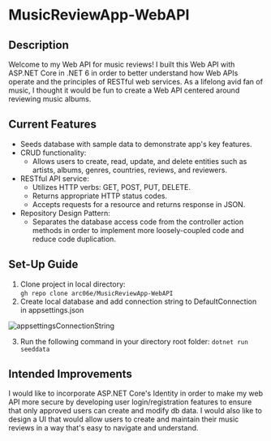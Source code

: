 # MusicReviewApp-WebAPI

## Description
Welcome to my Web API for music reviews! I built this Web API with ASP.NET Core in .NET 6 in order to better understand how Web APIs operate and the principles of RESTful 
web services. As a lifelong avid fan of music, I thought it would be fun to create a Web API centered around reviewing music albums. 

## Current Features
* Seeds database with sample data to demonstrate app's key features.
* CRUD functionality:
  * Allows users to create, read, update, and delete entities such as artists, albums, genres, countries, reviews, and reviewers.
* RESTful API service:
  * Utilizes HTTP verbs: GET, POST, PUT, DELETE.
  * Returns appropriate HTTP status codes.
  * Accepts requests for a resource and returns response in JSON.
* Repository Design Pattern:
  * Separates the database access code from the controller action methods in order to implement more loosely-coupled code and reduce code duplication. 

## Set-Up Guide
1. Clone project in local directory:<br/>
``` gh repo clone arc06e/MusicReviewApp-WebAPI ```
2. Create local database and add connection string to DefaultConnection in appsettings.json

![appsettingsConnectionString](https://user-images.githubusercontent.com/91097715/195206516-5327b569-4f5f-4192-9bb9-3a5ee9f2aaf7.jpg)

3. Run the following command in your directory root folder: ```dotnet run seeddata```


## Intended Improvements
I would like to incorporate ASP.NET Core's Identity in order to make my web API more secure by developing user login/registration features to 
ensure that only approved users can create and modify db data. I would also like to design a UI that would allow users to create and maintain their music reviews in a way 
that's easy to navigate and understand.
